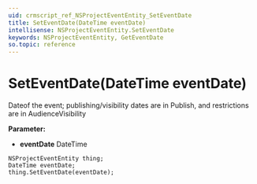 ```yaml
---
uid: crmscript_ref_NSProjectEventEntity_SetEventDate
title: SetEventDate(DateTime eventDate)
intellisense: NSProjectEventEntity.SetEventDate
keywords: NSProjectEventEntity, GetEventDate
so.topic: reference
---
```


# SetEventDate(DateTime eventDate)

Dateof the event; publishing/visibility dates are in Publish, and restrictions are in AudienceVisibility

**Parameter:** 
 - **eventDate** DateTime

```crmscript
NSProjectEventEntity thing;
DateTime eventDate;
thing.SetEventDate(eventDate);
```

